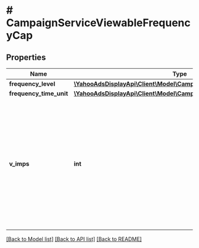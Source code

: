 # # CampaignServiceViewableFrequencyCap

## Properties

Name | Type | Description | Notes
------------ | ------------- | ------------- | -------------
**frequency_level** | [**\YahooAdsDisplayApi\Client\Model\CampaignServiceFrequencyLevel**](CampaignServiceFrequencyLevel.md) |  | [optional]
**frequency_time_unit** | [**\YahooAdsDisplayApi\Client\Model\CampaignServiceFrequencyTimeUnit**](CampaignServiceFrequencyTimeUnit.md) |  | [optional]
**v_imps** | **int** | &lt;div lang&#x3D;\&quot;ja\&quot;&gt; 同一ユーザに対する広告の最大ビューアブルインプレッション数です。&lt;br&gt; このフィールドは、ADDおよびSET時に省略可能となります。 &lt;/div&gt; &lt;div lang&#x3D;\&quot;en\&quot;&gt; Maximum number of ad viewable impressions to same user.&lt;br&gt; This field is optional in ADD and SET operation. &lt;/div&gt; | [optional]

[[Back to Model list]](../../README.md#models) [[Back to API list]](../../README.md#endpoints) [[Back to README]](../../README.md)
